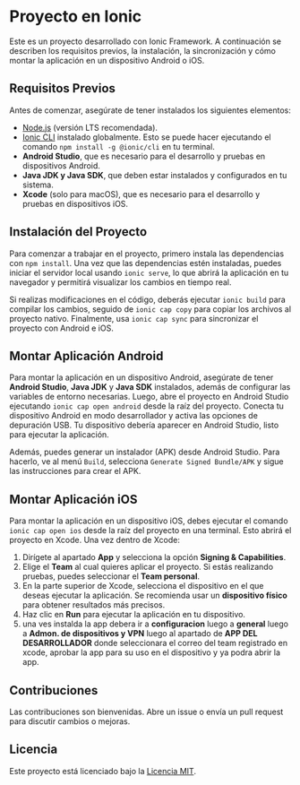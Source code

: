 # Proyecto en Ionic

Este es un proyecto desarrollado con Ionic Framework. A continuación se describen los requisitos previos, la instalación, la sincronización y cómo montar la aplicación en un dispositivo Android o iOS.

## Requisitos Previos

Antes de comenzar, asegúrate de tener instalados los siguientes elementos:

- [Node.js](https://nodejs.org/en/download/) (versión LTS recomendada).
- [Ionic CLI](https://ionicframework.com/docs/cli) instalado globalmente. Esto se puede hacer ejecutando el comando `npm install -g @ionic/cli` en tu terminal.
- **Android Studio**, que es necesario para el desarrollo y pruebas en dispositivos Android.
- **Java JDK y Java SDK**, que deben estar instalados y configurados en tu sistema.
- **Xcode** (solo para macOS), que es necesario para el desarrollo y pruebas en dispositivos iOS.

## Instalación del Proyecto

Para comenzar a trabajar en el proyecto, primero instala las dependencias con `npm install`. Una vez que las dependencias estén instaladas, puedes iniciar el servidor local usando `ionic serve`, lo que abrirá la aplicación en tu navegador y permitirá visualizar los cambios en tiempo real.

Si realizas modificaciones en el código, deberás ejecutar `ionic build` para compilar los cambios, seguido de `ionic cap copy` para copiar los archivos al proyecto nativo. Finalmente, usa `ionic cap sync` para sincronizar el proyecto con Android e iOS.

## Montar Aplicación Android

Para montar la aplicación en un dispositivo Android, asegúrate de tener **Android Studio**, **Java JDK** y **Java SDK** instalados, además de configurar las variables de entorno necesarias. Luego, abre el proyecto en Android Studio ejecutando `ionic cap open android` desde la raíz del proyecto. Conecta tu dispositivo Android en modo desarrollador y activa las opciones de depuración USB. Tu dispositivo debería aparecer en Android Studio, listo para ejecutar la aplicación.

Además, puedes generar un instalador (APK) desde Android Studio. Para hacerlo, ve al menú `Build`, selecciona `Generate Signed Bundle/APK` y sigue las instrucciones para crear el APK.

## Montar Aplicación iOS

Para montar la aplicación en un dispositivo iOS, debes ejecutar el comando `ionic cap open ios` desde la raíz del proyecto en una terminal. Esto abrirá el proyecto en Xcode. Una vez dentro de Xcode:

1. Dirígete al apartado **App** y selecciona la opción **Signing & Capabilities**.
2. Elige el **Team** al cual quieres aplicar el proyecto. Si estás realizando pruebas, puedes seleccionar el **Team personal**.
3. En la parte superior de Xcode, selecciona el dispositivo en el que deseas ejecutar la aplicación. Se recomienda usar un **dispositivo físico** para obtener resultados más precisos.
4. Haz clic en **Run** para ejecutar la aplicación en tu dispositivo.
5. una ves instalda la app debera ir a **configuracion** luego a **general** luego a **Admon. de dispositivos y VPN** luego al apartado de **APP DEL DESARROLLADOR** donde seleccionara el correo del team registrado en xcode, aprobar la app para su uso en el dispositivo y ya podra abrir la app.

## Contribuciones

Las contribuciones son bienvenidas. Abre un issue o envía un pull request para discutir cambios o mejoras.

## Licencia

Este proyecto está licenciado bajo la [Licencia MIT](LICENSE).
